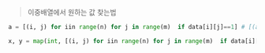 > 이중배열에서 원하는 값 찾는법

```python
a = [(i, j) for iin range(n) for j in range(m)  if data[i][j]==1] # [(a,b)]

x, y = map(int, [(i, j) for iin range(n) for j in range(m)  if data[i][j]==1][0]) # x = a, y = b
```